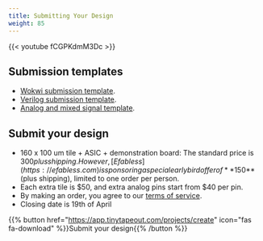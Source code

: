 ```yaml
---
title: Submitting Your Design
weight: 85
---
```


{{< youtube fCGPKdmM3Dc >}}

## Submission templates

* [Wokwi submission template](https://github.com/TinyTapeout/tt06-wokwi-template).
* [Verilog submission template](https://github.com/TinyTapeout/tt06-verilog-template).
* [Analog and mixed signal template](https://github.com/TinyTapeout/tt06-analog-template).

## Submit your design

* 160 x 100 um tile + ASIC + demonstration board: The standard price is $300 plus shipping.  
  However, [Efabless](https://efabless.com) is sponsoring a special early bird offer of **$150** (plus shipping), limited to one order per person.
* Each extra tile is $50, and extra analog pins start from $40 per pin.
* By making an order, you agree to our [terms of service](terms).
* Closing date is 19th of April

{{% button href="https://app.tinytapeout.com/projects/create" icon="fas fa-download" %}}Submit your design{{% /button %}}
